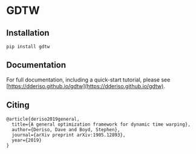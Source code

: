 # GDTW

## Installation

```
pip install gdtw
```

## Documentation

For full documentation, including a quick-start tutorial, please see [https://dderiso.github.io/gdtw](https://dderiso.github.io/gdtw).


## Citing 

```
@article{deriso2019general,
  title={A general optimization framework for dynamic time warping},
  author={Deriso, Dave and Boyd, Stephen},
  journal={arXiv preprint arXiv:1905.12893},
  year={2019}
}
```

